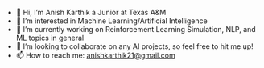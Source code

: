 - 👋 Hi, I’m Anish Karthik a Junior at Texas A&M
- 👀 I’m interested in Machine Learning/Artificial Intelligence
- 🌱 I’m currently working on Reinforcement Learning Simulation, NLP, and ML topics in general
- 💞️ I’m looking to collaborate on any AI projects, so feel free to hit me up!
- 📫 How to reach me: anishkarthik21@gmail.com

